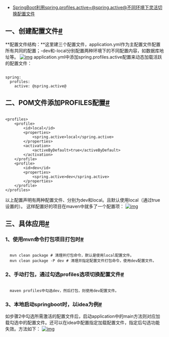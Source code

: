 -  [     SpringBoot利用spring.profiles.active=@spring.active@不同环境下灵活切换配置文件        ](https://www.cnblogs.com/csp1993/p/14477396.html)             

## 一、创建配置文件[#](https://www.cnblogs.com/csp1993/p/14477396.html#一、创建配置文件)

**配置文件结构：**这里建三个配置文件，application.yml作为主配置文件配置所有共同的配置；-dev和-local分别配置两种环境下的不同配置内容，如数据库地址等。
 [![img](https://img2020.cnblogs.com/blog/761444/202103/761444-20210303222836908-890518781.png)](https://img2020.cnblogs.com/blog/761444/202103/761444-20210303222836908-890518781.png)
 application.yml中添加spring.profiles.active配置来动态加载活跃的配置文件：

```

spring:
  profiles:
    active: @spring.active@
```

## 二、POM文件添加PROFILES配置[#](https://www.cnblogs.com/csp1993/p/14477396.html#二、pom文件添加profiles配置)

```

<profiles>
	<profile>
		<id>local</id>
		<properties>
			<spring.active>local</spring.active>
		</properties>
		<activation>
			<activeByDefault>true</activeByDefault>
		</activation>
	</profile>
	<profile>
		<id>dev</id>
		<properties>
			<spring.active>dev</spring.active>
		</properties>
	</profile>
</profiles>
```

以上配置声明有两种配置文件、分别为dev和local。且默认使用local（通过true设置的）。
 这样配置好的项目在maven中就多了一个配置项：
 [![img](https://img2020.cnblogs.com/blog/761444/202103/761444-20210303222944889-1073556343.png)](https://img2020.cnblogs.com/blog/761444/202103/761444-20210303222944889-1073556343.png)

## 三、具体应用[#](https://www.cnblogs.com/csp1993/p/14477396.html#三、具体应用)

### 1、使用mvn命令打包项目打包时[#](https://www.cnblogs.com/csp1993/p/14477396.html#1、使用mvn命令打包项目打包时)

```

  mvn clean package # 清理并打包命令，默认是使用local配置文件。
  mvn clean package -P dev # 清理并指定配置文件打包命令，使用dev配置文件。
```

### 2、手动打包，通过勾选profiles选项切换配置文件[#](https://www.cnblogs.com/csp1993/p/14477396.html#2、手动打包，通过勾选profiles选项切换配置文件)

```

  maven profiles中勾选dev，然后打包，则使用dev配置文件。
```

### 3、本地启动springboot时，以idea为例[#](https://www.cnblogs.com/csp1993/p/14477396.html#3、本地启动springboot时，以idea为例)

如步骤2中勾选所需激活的配置文件后，启动application中的main方法则对应加载勾选中的配置文件。还可以在idea中配置指定加载配置文件，指定后勾选功能失效。方法如下：
 [![img](https://img2020.cnblogs.com/blog/761444/202103/761444-20210303223033067-1780043223.png)](https://img2020.cnblogs.com/blog/761444/202103/761444-20210303223033067-1780043223.png)